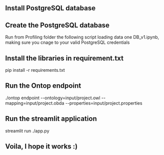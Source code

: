 ## Install PostgreSQL database

## Create the PostgreSQL database 
Run from Profiling folder the following script loading data one DB_v1.ipynb, making sure you cnage to your valid PostgreSQL credentials

## Install the libraries in requirement.txt
pip install -r requirements.txt

## Run the Ontop endpoint
./ontop endpoint --ontology=input/project.owl --mapping=input/project.obda --properties=input/project.properties

## Run the streamlit application
streamlit run ./app.py

## Voila, I hope it works :)


